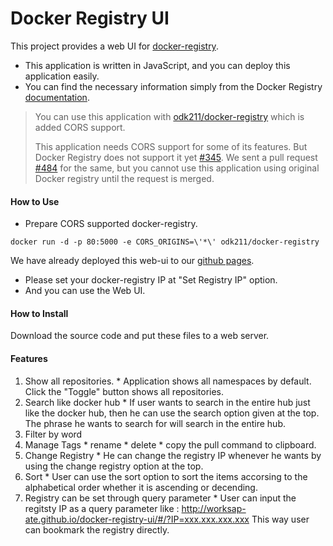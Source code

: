 # Docker Registry UI

This project provides a web UI for [docker-registry](https://github.com/dotcloud/docker-registry).


* This application is written in JavaScript, and you can deploy this application easily.
* You can find the necessary information simply from the Docker Registry [documentation](https://docs.docker.com/reference/api/registry_api/).

> You can use this application with [odk211/docker-registry](https://registry.hub.docker.com/u/odk211/docker-registry/) which is added CORS support.
>
> This application needs CORS support for some of its features. But Docker Registry does not support it yet [#345](https://github.com/dotcloud/docker-registry/pull/345). We sent a pull request [#484](https://github.com/dotcloud/docker-registry/pull/484) for the same, but you cannot use this application using original Docker registry until the request is merged.

#### How to Use

- Prepare CORS supported docker-registry.

```
docker run -d -p 80:5000 -e CORS_ORIGINS=\'*\' odk211/docker-registry
```

We have already deployed this web-ui to our [github pages](http://worksap-ate.github.io/docker-registry-ui/#/).

- Please set your docker-registry IP at "Set Registry IP" option. 
- And you can use the Web UI.

#### How to Install

Download the source code and put these files to a web server.

#### Features

  1. Show all repositories.
    * Application shows all namespaces by default. Click the "Toggle" button shows all repositories. 
  1. Search like docker hub
    * If user wants to search in the entire hub just like the docker hub, then he can use the search option given at the top. The phrase he wants to search for will search in the entire hub.
  1. Filter by word
  1. Manage Tags
    * rename
    * delete
    * copy the pull command to clipboard.
  1. Change Registry
    * He can change the registry IP whenever he wants by using the change registry option at the top.
  1. Sort
    * User can use the sort option to sort the items accorsing to the alphabetical order whether it is ascending or decending.
  1. Registry can be set through query parameter
    * User can input the regitsty IP as a query parameter like : http://worksap-ate.github.io/docker-registry-ui/#/?IP=xxx.xxx.xxx.xxx
      This way user can bookmark the registry directly.

